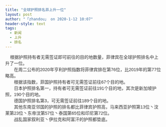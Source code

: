 ```yaml
---
title: "全球护照排名菲上升一位"
layout: post
author: "「zhandou」 on 2020-1-12 10:07"
header-style: text
tags:
  - 新闻
  - 上升
  - 排名
---
```


<head></head>
<body>
 <div align="left"> 
  <font style="color:rgb(51, 51, 51)"><font face="Simsun, Arial">&nbsp; &nbsp; 根据护照持有者无需签证即可前往的目的地数量，菲律宾在全球护照排名中上升了一位。</font></font> 
 </div> 
 <div align="left"> 
  <font style="color:rgb(51, 51, 51)"><font face="Simsun, Arial">　　在周二公布的2020年亨利护照指数将菲律宾排在第76位，比2019年的第77位略高。</font></font> 
 </div> 
 <div align="left"> 
  <font style="color:rgb(51, 51, 51)"><font face="Simsun, Arial">　　根据该指数，菲国护照持有者可无需签证前往67个目的地。</font></font> 
 </div> 
 <div align="left"> 
  <font style="color:rgb(51, 51, 51)"><font face="Simsun, Arial">　　日本护照排名第一，持有者可无需签证前往191个目的地，其次是新加坡护照，190个目的地。</font></font> 
 </div> 
 <div align="left"> 
  <font style="color:rgb(51, 51, 51)"><font face="Simsun, Arial">　　德国护照排名第3，可无需签证前往189个目的地。</font></font> 
 </div> 
 <div align="left"> 
  <font style="color:rgb(51, 51, 51)"><font face="Simsun, Arial">　　其他东南亚邻国的护照的排名都比菲律宾护照高，马来西亚护照第13位丶汶莱第23位丶东帝汶第57位丶泰国第65位和印尼第72位。</font></font> 
 </div> 
 <div align="left"> 
  <font style="color:rgb(51, 51, 51)"><font face="Simsun, Arial">　　战乱国家叙利亚丶伊拉克和阿富汗的护照都垫底。</font></font> 
 </div>
 <br>
</body>


